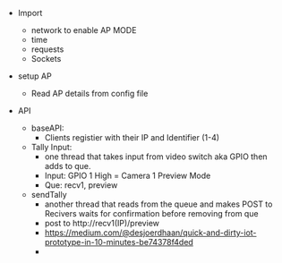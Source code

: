 - Import 
	- network to enable AP MODE
	- time
	- requests
	- Sockets
- setup AP
	- Read AP details from config file 
 
- API
    - baseAPI:
      - Clients registier with their IP and Identifier (1-4)
  	- Tally Input:
    	- one thread that takes input from video switch aka GPIO then adds to que. 
    	- Input: GPIO 1 High = Camera 1 Preview Mode
    	- Que: recv1, preview
	- sendTally
    	- another thread that reads from the queue and makes POST to Recivers waits for confirmation before removing from que
    	- post to http://recv1(IP)/preview
      	- https://medium.com/@desjoerdhaan/quick-and-dirty-iot-prototype-in-10-minutes-be74378f4ded
      	- 